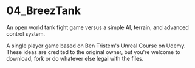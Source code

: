 # 04_BreezTank
An open world tank fight game versus a simple AI, terrain, and advanced control system.

A single player game based on Ben Tristem's Unreal Course on Udemy.
These ideas are credited to the original owner, but you're welcome to download, fork or do whatever else legal with the files.
